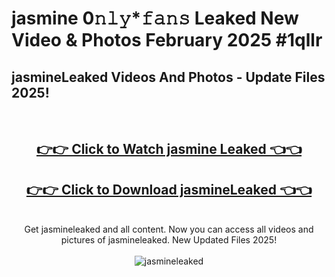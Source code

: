 # jasmine 0𝚗𝚕𝚢*𝚏𝚊𝚗𝚜 Leaked New Video & Photos February 2025 #1qllr

<h2>jasmineLeaked Videos And Photos - Update Files 2025!</h2>
<br>
<div align="center">
<h2><a href="https://mediaupload.pro?title=jasmine&ref=11F" rel="nofollow">👉👉 Click to Watch jasmine Leaked 👈👈</a></h2>
<h2><a href="https://mediaupload.pro?title=jasmine&ref=11F" rel="nofollow">👉👉 Click to Download jasmineLeaked 👈👈</a></h2>
<br>
Get jasmineleaked and all content. Now you can access all videos and pictures of jasmineleaked. New Updated Files 2025!
<br>
<br>
<a href="https://mediaupload.pro?title=jasmine&ref=11F" rel="nofollow" data-target="animated-image.originalLink"><img src="https://i.ibb.co/Gkj2r4b/banner.png" alt="jasmineleaked" style="max-width: 100%; display: inline-block;" data-target="animated-image.originalImage"></a>
</div>
<br>

